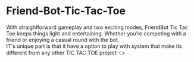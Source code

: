 # Friend-Bot-Tic-Tac-Toe
With straightforward gameplay and two exciting modes, FriendBot Tic Tac Toe keeps things light and entertaining. Whether you’re competing with a friend or enjoying a casual round with the bot.
<br>IT's unique part is that it have a option to play with system that make its different from any other TIC TAC TOE project 👈
